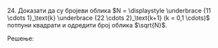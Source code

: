 $24.$ Доказати да су бројеви облика $N = \displaystyle \underbrace {11 \cdots 1}_\text{k} \underbrace {22 \cdots 2}_\text{k+1} (k = 0,1 \cdots)$ потпуни квадрати и одредити број облика $\sqrt{N}$. 


Решење:


